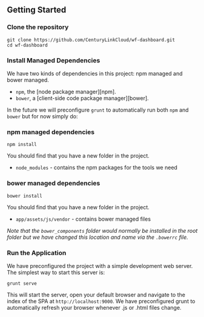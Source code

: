 ## Getting Started

### Clone the repository

```
git clone https://github.com/CenturyLinkCloud/wf-dashboard.git
cd wf-dashboard
```

### Install Managed Dependencies

We have two kinds of dependencies in this project: npm managed and bower managed.

* `npm`, the [node package manager][npm].
* `bower`, a [client-side code package manager][bower].

In the future we will preconfigure `grunt` to automatically run both `npm` and `bower` but for now simply do:

### npm managed dependencies

```
npm install
```

You should find that you have a new folder in the project.

* `node_modules` - contains the npm packages for the tools we need

### bower managed dependencies

```
bower install
```

You should find that you have a new folder in the project.

* `app/assets/js/vendor` - contains bower managed files

*Note that the `bower_components` folder would normally be installed in the root folder but
we have changed this location and name via the `.bowerrc` file.*

### Run the Application

We have preconfigured the project with a simple development web server.  The simplest way to start
this server is:

```
grunt serve
```
This will start the server, open your default browser and navigate to the index of the SPA at `http://localhost:9000`.
We have preconfigured grunt to automatically refresh your browser whenever .js or .html files change.

